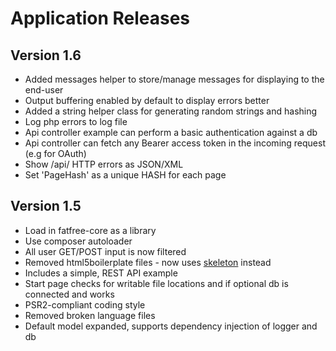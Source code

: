 # Application Releases

## Version 1.6

- Added messages helper to store/manage messages for displaying to the end-user
- Output buffering enabled by default to display errors better
- Added a string helper class for generating random strings and hashing
- Log php errors to log file
- Api controller example can perform a basic authentication against a db
- Api controller can fetch any Bearer access token in the incoming request (e.g for OAuth)
- Show /api/ HTTP errors as JSON/XML
- Set 'PageHash' as a unique HASH for each page

## Version 1.5 ##

- Load in fatfree-core as a library
- Use composer autoloader
- All user GET/POST input is now filtered
- Removed html5boilerplate files - now uses [skeleton](http://getskeleton.com) instead
- Includes a simple, REST API example
- Start page checks for writable file locations and if optional db is connected and works
- PSR2-compliant coding style
- Removed broken language files
- Default model expanded, supports dependency injection of logger and db
